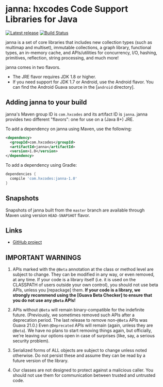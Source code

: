 # janna: hxcodes Code Support Libraries for Java

[![Latest release](https://img.shields.io/github/release/hxcodes/janna.svg)](https://github.com/hxcodes/janna/releases/latest)
[![Build Status](https://travis-ci.org/hxcodes/janna.svg?branch=master)](https://travis-ci.org/hxcodes/janna)

janna is a set of core libraries that includes new collection types (such as
multimap and multiset), immutable collections, a graph library, functional
types, an in-memory cache, and APIs/utilities for concurrency, I/O, hashing,
primitives, reflection, string processing, and much more!

janna comes in two flavors.

*   The JRE flavor requires JDK 1.8 or higher.
*   If you need support for JDK 1.7 or Android, use the Android flavor. You can
    find the Android Guava source in the [`android` directory].


## Adding janna to your build

janna's Maven group ID is `com.hxcodes` and its artifact ID is `janna`.
janna provides two different "flavors": one for use on a (Java 8+) JRE.

To add a dependency on janna using Maven, use the following:

```xml
<dependency>
  <groupId>com.hxcodes</groupId>
  <artifactId>janna</artifactId>
  <version>1.0</version>
</dependency>
```

To add a dependency using Gradle:

```gradle
dependencies {
  compile 'com.hxcodes:janna-1.0'
}
```

## Snapshots

Snapshots of janna built from the `master` branch are available through Maven
using version `HEAD-SNAPSHOT` flavor.

## Links

- [GitHub project](https://github.com/hxcodes/janna)

## IMPORTANT WARNINGS

1. APIs marked with the `@Beta` annotation at the class or method level
are subject to change. They can be modified in any way, or even
removed, at any time. If your code is a library itself (i.e. it is
used on the CLASSPATH of users outside your own control), you should
not use beta APIs, unless you [repackage] them. **If your
code is a library, we strongly recommend using the [Guava Beta Checker] to
ensure that you do not use any `@Beta` APIs!**

2. APIs without `@Beta` will remain binary-compatible for the indefinite
future. (Previously, we sometimes removed such APIs after a deprecation period.
The last release to remove non-`@Beta` APIs was Guava 21.0.) Even `@Deprecated`
APIs will remain (again, unless they are `@Beta`). We have no plans to start
removing things again, but officially, we're leaving our options open in case
of surprises (like, say, a serious security problem).

3. Serialized forms of ALL objects are subject to change unless noted
otherwise. Do not persist these and assume they can be read by a
future version of the library.

4. Our classes are not designed to protect against a malicious caller.
You should not use them for communication between trusted and
untrusted code.